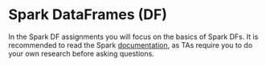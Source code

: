 # Spark DataFrames (DF)

In the Spark DF assignments you will focus on the basics of Spark DFs. It is recommended
to read the Spark [documentation](https://spark.apache.org/docs/latest/api/scala/index.html),
as TAs require you to do your own research before asking questions.
